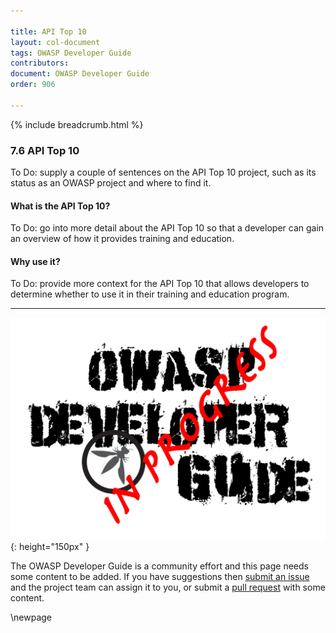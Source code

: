 ```yaml
---

title: API Top 10
layout: col-document
tags: OWASP Developer Guide
contributors:
document: OWASP Developer Guide
order: 906

---
```


{% include breadcrumb.html %}

### 7.6 API Top 10

To Do: supply a couple of sentences on the API Top 10 project,
such as its status as an OWASP project and where to find it.

#### What is the API Top 10?

To Do: go into more detail about the API Top 10 so that a developer
can gain an overview of how it provides training and education.

#### Why use it?

To Do: provide more context for the API Top 10 that allows developers to determine
whether to use it in their training and education program.

----

![Developer Guide](../assets/images/dg_wip.png "OWASP Developer Guide"){: height="150px" }

The OWASP Developer Guide is a community effort and this page needs some content to be added.
If you have suggestions then [submit an issue][issue0906] and the project team can assign it to you,
or submit a [pull request][pr] with some content.

[issue0906]: https://github.com/OWASP/www-project-developer-guide/issues/new?labels=enhancement&template=request.md&title=Update:%2009-training-education/06-api-top10
[pr]: https://github.com/OWASP/www-project-developer-guide/pulls

\newpage
